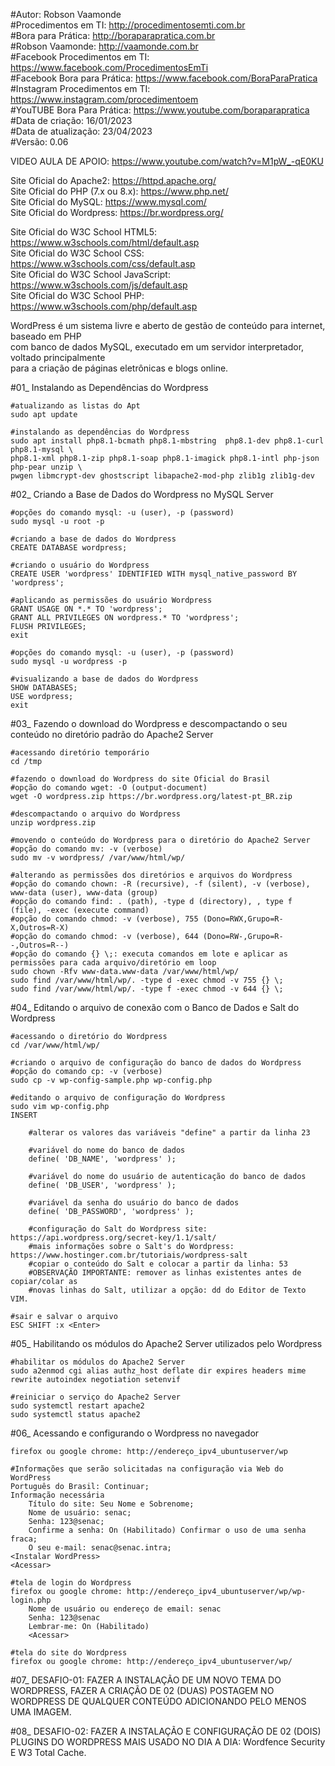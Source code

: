 #Autor: Robson Vaamonde<br>
#Procedimentos em TI: http://procedimentosemti.com.br<br>
#Bora para Prática: http://boraparapratica.com.br<br>
#Robson Vaamonde: http://vaamonde.com.br<br>
#Facebook Procedimentos em TI: https://www.facebook.com/ProcedimentosEmTi<br>
#Facebook Bora para Prática: https://www.facebook.com/BoraParaPratica<br>
#Instagram Procedimentos em TI: https://www.instagram.com/procedimentoem<br>
#YouTUBE Bora Para Prática: https://www.youtube.com/boraparapratica<br>
#Data de criação: 16/01/2023<br>
#Data de atualização: 23/04/2023<br>
#Versão: 0.06<br>

VIDEO AULA DE APOIO: https://www.youtube.com/watch?v=M1pW_-qE0KU

Site Oficial do Apache2: https://httpd.apache.org/<br>
Site Oficial do PHP (7.x ou 8.x): https://www.php.net/<br>
Site Oficial do MySQL: https://www.mysql.com/<br>
Site Oficial do Wordpress: https://br.wordpress.org/

Site Oficial do W3C School HTML5: https://www.w3schools.com/html/default.asp<br>
Site Oficial do W3C School CSS: https://www.w3schools.com/css/default.asp<br>
Site Oficial do W3C School JavaScript: https://www.w3schools.com/js/default.asp<br>
Site Oficial do W3C School PHP: https://www.w3schools.com/php/default.asp

WordPress é um sistema livre e aberto de gestão de conteúdo para internet, baseado em PHP<br>
com banco de dados MySQL, executado em um servidor interpretador, voltado principalmente<br>
para a criação de páginas eletrônicas e blogs online.

#01_ Instalando as Dependências do Wordpress<br>

	#atualizando as listas do Apt
	sudo apt update
	
	#instalando as dependências do Wordpress
	sudo apt install php8.1-bcmath php8.1-mbstring  php8.1-dev php8.1-curl php8.1-mysql \
	php8.1-xml php8.1-zip php8.1-soap php8.1-imagick php8.1-intl php-json php-pear unzip \
	pwgen libmcrypt-dev ghostscript libapache2-mod-php zlib1g zlib1g-dev

#02_ Criando a Base de Dados do Wordpress no MySQL Server<br>

	#opções do comando mysql: -u (user), -p (password)
	sudo mysql -u root -p

	#criando a base de dados do Wordpress
	CREATE DATABASE wordpress;

	#criando o usuário do Wordpress
	CREATE USER 'wordpress' IDENTIFIED WITH mysql_native_password BY 'wordpress';
	
	#aplicando as permissões do usuário Wordpress
	GRANT USAGE ON *.* TO 'wordpress';
	GRANT ALL PRIVILEGES ON wordpress.* TO 'wordpress';
	FLUSH PRIVILEGES;
	exit

	#opções do comando mysql: -u (user), -p (password)
	sudo mysql -u wordpress -p

	#visualizando a base de dados do Wordpress
	SHOW DATABASES;
	USE wordpress;
	exit

#03_ Fazendo o download do Wordpress e descompactando o seu conteúdo no diretório padrão do Apache2 Server<br>

	#acessando diretório temporário
	cd /tmp

	#fazendo o download do Wordpress do site Oficial do Brasil
	#opção do comando wget: -O (output-document)
	wget -O wordpress.zip https://br.wordpress.org/latest-pt_BR.zip

	#descompactando o arquivo do Wordpress
	unzip wordpress.zip

	#movendo o conteúdo do Wordpress para o diretório do Apache2 Server
	#opção do comando mv: -v (verbose)
	sudo mv -v wordpress/ /var/www/html/wp/

	#alterando as permissões dos diretórios e arquivos do Wordpress
	#opção do comando chown: -R (recursive), -f (silent), -v (verbose), www-data (user), www-data (group)
	#opção do comando find: . (path), -type d (directory), , type f (file), -exec (execute command)
	#opção do comando chmod: -v (verbose), 755 (Dono=RWX,Grupo=R-X,Outros=R-X)
	#opção do comando chmod: -v (verbose), 644 (Dono=RW-,Grupo=R--,Outros=R--)
	#opção do comando {} \;: executa comandos em lote e aplicar as permissões para cada arquivo/diretório em loop
	sudo chown -Rfv www-data.www-data /var/www/html/wp/
	sudo find /var/www/html/wp/. -type d -exec chmod -v 755 {} \;
	sudo find /var/www/html/wp/. -type f -exec chmod -v 644 {} \;

#04_ Editando o arquivo de conexão com o Banco de Dados e Salt do Wordpress<br>

	#acessando o diretório do Wordpress
	cd /var/www/html/wp/

	#criando o arquivo de configuração do banco de dados do Wordpress
	#opção do comando cp: -v (verbose)
	sudo cp -v wp-config-sample.php wp-config.php

	#editando o arquivo de configuração do Wordpress
	sudo vim wp-config.php
	INSERT

		#alterar os valores das variáveis "define" a partir da linha 23
		
		#variável do nome do banco de dados
		define( 'DB_NAME', 'wordpress' );
		
		#variável do nome do usuário de autenticação do banco de dados
		define( 'DB_USER', 'wordpress' );
		
		#variável da senha do usuário do banco de dados
		define( 'DB_PASSWORD', 'wordpress' );
	
		#configuração do Salt do Wordpress site: https://api.wordpress.org/secret-key/1.1/salt/
		#mais informações sobre o Salt's do Wordpress: https://www.hostinger.com.br/tutoriais/wordpress-salt
		#copiar o conteúdo do Salt e colocar a partir da linha: 53
		#OBSERVAÇÃO IMPORTANTE: remover as linhas existentes antes de copiar/colar as
		#novas linhas do Salt, utilizar a opção: dd do Editor de Texto VIM. 

	#sair e salvar o arquivo
	ESC SHIFT :x <Enter>

#05_ Habilitando os módulos do Apache2 Server utilizados pelo Wordpress<br>

	#habilitar os módulos do Apache2 Server
	sudo a2enmod cgi alias authz_host deflate dir expires headers mime rewrite autoindex negotiation setenvif

	#reiniciar o serviço do Apache2 Server
	sudo systemctl restart apache2
	sudo systemctl status apache2

#06_ Acessando e configurando o Wordpress no navegador<br>

	firefox ou google chrome: http://endereço_ipv4_ubuntuserver/wp

	#Informações que serão solicitadas na configuração via Web do WordPress
	Português do Brasil: Continuar;
	Informação necessária
		Título do site: Seu Nome e Sobrenome;
		Nome de usuário: senac;
		Senha: 123@senac;
		Confirme a senha: On (Habilitado) Confirmar o uso de uma senha fraca;
		O seu e-mail: senac@senac.intra; 
	<Instalar WordPress>
	<Acessar>

	#tela de login do Wordpress
	firefox ou google chrome: http://endereço_ipv4_ubuntuserver/wp/wp-login.php
		Nome de usuário ou endereço de email: senac
		Senha: 123@senac
		Lembrar-me: On (Habilitado)
		<Acessar>
		
	#tela do site do Wordpress
	firefox ou google chrome: http://endereço_ipv4_ubuntuserver/wp/

#07_ DESAFIO-01: FAZER A INSTALAÇÃO DE UM NOVO TEMA DO WORDPRESS, FAZER A CRIAÇÃO DE 02 (DUAS)
POSTAGEM NO WORDPRESS DE QUALQUER CONTEÚDO ADICIONANDO PELO MENOS UMA IMAGEM.

#08_ DESAFIO-02: FAZER A INSTALAÇÃO E CONFIGURAÇÃO DE 02 (DOIS) PLUGINS DO WORDPRESS MAIS USADO
NO DIA A DIA: Wordfence Security E W3 Total Cache.